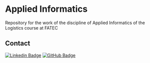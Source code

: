 # Applied Informatics
Repository for the work of the discipline of Applied Informatics of the Logistics course at FATEC


## Contact
[![Linkedin Badge](https://img.shields.io/badge/Linkedin-blue?style=flat-square&logo=Linkedin&logoColor=white)](https://www.linkedin.com/in/aline-cristina-azevedo-silva-870b22161) [![GitHub Badge](https://img.shields.io/badge/GitHub-111217?style=flat-square&logo=github&logoColor=white)](https://github.com/alineazevedos)              

